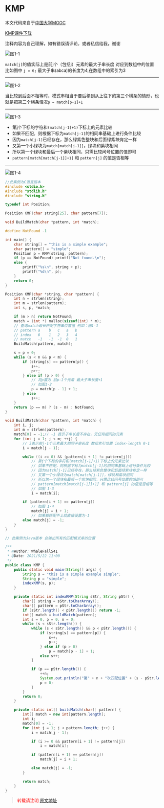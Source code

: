 # KMP


本文代码来自于[中国大学MOOC](https://www.icourse163.org/learn/ZJU-93001?tid=1003997005#/learn/content?type=detail&id=1007588527&cid=1009165213)

[KMP课件下载](https://nos.netease.com/edu-lesson-pdfsrc/5C4C0E5034E43DB3AD5A994156BD4D8D-1541934012176?download=KMP.pdf&Signature=Kv6I%2FJ3dPtxt5e4xw26MboN3s0jpTH5Q9AN14toQuA0%3D&Expires=1621614432&NOSAccessKeyId=7db2f370ff9a412987155d36d55a6ead)

注释内容为自己理解，如有错误请评论，或者私信给我，谢谢

![图1-1](https://s2.loli.net/2023/07/15/KTyZxPf21UludEs.png)



`match[j]`的值实际上是前j个（包括j）元素的最大子串长度 对应到数组中的位置 比如图中 `j = 6;` 最大子串(abca)的长度为4,在数组中的索引为3

-------

![图1-2](https://s2.loli.net/2023/07/15/my81bGBsHJpE47n.png)



当比较到后面不相等时，模式串相当于要后移到从上往下的第三个横条的情形，也就是把第二个横条情况`p = match[p-1]+1`

-------

![图1-3](https://s2.loli.net/2023/07/15/kItirzPyEoqG8lu.png)



- 第j个下标的字符和`(match[j-1]+1)`下标上的元素比较
- 如果不匹配，则根据下标为`match[j-1]`的相同串基础上进行条件比较
- 因为`match[j-1]`已经存在，那么绿紫色整块和后面绿紫块肯定一样
- 又第一个小绿块为`match[match[j-1]]`，绿块和紫块相同
- 所以第一个绿块和最后一个紫块相同，只需比较问号位置的值即可
- `pattern[match[match[j-1]]+1]` 和 `pattern[j]` 的值是否相等

-------

![图1-4](https://s2.loli.net/2023/07/15/yHQe8skGVzd17o9.png)



```c
//此案例为C语言版本
#include <stdio.h>
#include "stdlib.h"
#include "string.h"

typedef int Position;

Position KMP(char string[25], char pattern[7]);

void BuildMatch(char *pattern, int *match);

#define NotFound -1

int main() {
    char string[] = "this is a simple example";
    char pattern[] = "simple";
    Position p = KMP(string, pattern);
    if (p == NotFound) printf("Not found.\n");
    else {
        printf("%s\n", string + p);
        printf("%d\n", p);
    }
    return 0;
}

Position KMP(char *string, char *pattern) {
    int n = strlen(string);
    int m = strlen(pattern);
    int s, p, *match;

    if (m > n) return NotFound;
    match = (int *) malloc(sizeof(int) * m);
    // 查询match最长匹配字符串位置值 例如：图1-1
    // pattern a    b   c   a   b
    // index   0    1   2   3   4
    // match   -1   -1  -1  0   1
    BuildMatch(pattern, match);

    s = p = 0;
    while (s < n && p < m) {
        if (string[s] == pattern[p]) {
            s++;
            p++;
        } else if (p > 0) {
            // 将p置为 前p-1个元素 最大子串长度+1
            // 如图1-2
            p = match[p - 1] + 1;
        } else
            s++;
    }
    return (p == m) ? (s - m) : NotFound;
}

void BuildMatch(char *pattern, int *match) {
    int i, j;
    int m = strlen(pattern);
    match[0] = -1;// -1 表示子串长度不存在，无任何相同的元素
    for (int j = 1; j < m; ++j) {
        // i表示前j-1个元素最大相同子串长度 数组索引位置 index-length 0-1
        i = match[j - 1];

        while ((i >= 0) && (pattern[i + 1] != pattern[j]))
            // 第j个下标的字符和(match[j-1]+1)下标上的元素比较
            // 如果不匹配，则根据下标为match[j-1]的相同串基础上进行条件比较
            // 因为match[j-1]已经存在，那么绿紫色整块和后面绿紫块肯定一样
            // 又第一个小绿块为match[match[j-1]]，绿块和紫块相同
            // 所以第一个绿块和最后一个紫块相同，只需比较问号位置的值即可
            // pattern[match[match[j-1]]+1] 和 pattern[j] 的值是否相等
            // 如图 1-3
            i = match[i];

        if (pattern[i + 1] == pattern[j])
            // 如图 1-4
            match[j] = i + 1;
            // 如果都匹配不上就直接设置为-1
        else match[j] = -1;
    }
}
```

```java
// 此案例为Java版本 会输出所有的匹配模式串的位置

/**
 * @Author: WhaleFall541
 * @Date: 2021/5/22 11:00
 */
public class KMP {
    public static void main(String[] args) {
        String s = "this is a simple example simple";
        String p = "simple";
        indexKMP(s, p);
    }

    private static int indexKMP(String sStr, String pStr) {
        char[] string = sStr.toCharArray();
        char[] pattern = pStr.toCharArray();
        if (sStr.length() < pStr.length()) return -1;
        int[] match = buildMatch(pattern);
        int s = 0, p = 0, n = 0;
        while (s < sStr.length()) {
            while (s < sStr.length() && p < pStr.length()) {
                if (string[s] == pattern[p]) {
                    s++;
                    p++;
                } else if (p > 0)
                    p = match[p - 1] + 1;
                else s++;
            }

            if (p == pStr.length()) {
                ++n;
                System.out.println("第" + n + "次匹配位置" + (s - pStr.length()) + "\n");
                p = 0;
            }
        }
        return 0;
    }

    private static int[] buildMatch(char[] pattern) {
        int[] match = new int[pattern.length];
        int i;
        match[0] = -1;
        for (int j = 1; j < pattern.length; j++) {
            i = match[j - 1];

            if (i >= 0 && pattern[i + 1] != pattern[j])
                i = match[i];

            if (pattern[i + 1] == pattern[j])
                match[j] = i + 1;

            else match[j] = -1;
        }

        return match;
    }
}


```



> <font color="red" >转载请注明 [原文地址](https://www.cnblogs.com/whalefall541/p/14797921.html)</font>